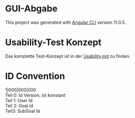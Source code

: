 # GUI-Abgabe

This project was generated with [Angular CLI](https://github.com/angular/angular-cli) version 11.0.5.

# Usability-Test Konzept

Das komplette Test-Konzept ist in der [Usability.md](docs/Usability.md) zu finden.

# ID Convention
1|000|000|000  
Teil 0: Id Version, ist konstant  
Teil 1: User Id  
Teil 2: Goal Id  
Teil3: SubGoal Id  